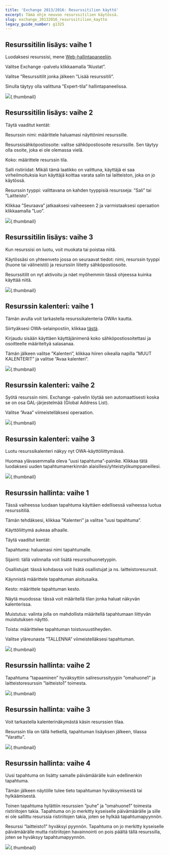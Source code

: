 ```yaml
---
title: 'Exchange 2013/2016: Resurssitilien käyttö'
excerpt: Tämä ohje neuvoo resurssitilien käytössä.
slug: exchange_20132016_resurssitilien_kaytto
legacy_guide_number: g1325
---
```



## Resurssitilin lisäys: vaihe 1
Luodaksesi resurssisi, mene [Web-hallintapaneeliin](https://www.ovh.com/manager/web/login.html).

Valitse Exchange -palvelu klikkaamalla ”Alustat”.

Valitse ”Resurssitilit jonka jälkeen ”Lisää resurssitili”.

Sinulla täytyy olla valittuna ”Expert-tila” hallintapaneelissa.

![](images/img_1346.jpg){.thumbnail}


## Resurssitilin lisäys: vaihe 2
Täytä vaaditut kentät:

Resurssin nimi: määrittele haluamasi näyttönimi resurssille.

Resurssisähköpostiosoite: valitse sähköpostiosoite resurssille. Sen täytyy olla osoite, joka ei ole olemassa vielä.

Koko: määrittele resurssin tila.

Salli ristiriidat: Mikäli tämä laatikko on valittuna, käyttäjä ei saa virheilmoituksia kun käyttäjä koittaa varata salin tai laitteiston, joka on jo käytössä.

Resurssin tyyppi: valittavana on kahden tyyppisiä resursseja: ”Sali” tai ”Laitteisto”.

Klikkaa ”Seuraava” jatkaaksesi vaiheeseen 2 ja varmistaaksesi operaation klikkaamalla ”Luo”.

![](images/img_1347.jpg){.thumbnail}


## Resurssitilin lisäys: vaihe 3
Kun resurssisi on luotu, voit muokata tai poistaa niitä.

Käytössäsi on yhteenveto jossa on seuraavat tiedot: nimi, resurssin tyyppi (huone tai välineistö) ja resurssiin liitetty sähköpostiosoite.

Resurssitilit on nyt aktivoitu ja näet myöhemmin tässä ohjeessa kuinka käyttää niitä.

![](images/img_1348.jpg){.thumbnail}


## Resurssin kalenteri: vaihe 1
Tämän avulla voit tarkastella resurssikalenteria OWAn kautta.

Siirtyäksesi OWA-selainpostiin, klikkaa [tästä](https://ex.mail.ovh.net/owa/).

Kirjaudu sisään käyttäen käyttäjänimenä koko sähköpostiosoitettasi ja osoitteelle määriteltyä salasanaa.

Tämän jälkeen valitse ”Kalenteri”, klikkaa hiiren oikealla napilla ”MUUT KALENTERIT” ja valitse ”Avaa kalenteri”.

![](images/img_1349.jpg){.thumbnail}


## Resurssin kalenteri: vaihe 2
Syötä resurssin nimi. Exchange -palvelin löytää sen automaattisesti koska se on osa GAL-järjestelmää (Global Address List).

Valitse ”Avaa” viimeistelläksesi operaation.

![](images/img_1350.jpg){.thumbnail}


## Resurssin kalenteri: vaihe 3
Luotu resurssikalenteri näkyy nyt OWA-käyttöliittymässä.

Huomaa ylävasemmalla oleva ”uusi tapahtuma”-painike. Klikkaa tätä luodaksesi uuden tapahtumamerkinnän alaisillesi/yhteistyökumppaneillesi.

![](images/img_1351.jpg){.thumbnail}


## Resurssin hallinta: vaihe 1
Tässä vaiheessa luodaan tapahtuma käyttäen edellisessä vaiheessa luotua resurssitiliä.

Tämän tehdäksesi, klikkaa ”Kalenteri” ja valitse ”uusi tapahtuma”.

Käyttöliittymä aukeaa alhaalle.

Täytä vaaditut kentät:

Tapahtuma: haluamasi nimi tapahtumalle.

Sijainti: tällä valinnalla voit lisätä resurssihuonetyypin.

Osallistujat: tässä kohdassa voit lisätä osallistujat ja ns. laitteistoresurssit.

Käynnistä määrittele tapahtuman aloitusaika.

Kesto: määrittele tapahtuman kesto.

Näytä muodossa: tässä voit määritellä tilan jonka haluat näkyvän kalenterissa.

Muistutus: valinta jolla on mahdollista määritellä tapahtumaan liittyvän muistutuksen näyttö.

Toista: määrittelee tapahtuman toistuvuustiheyden.

Valitse yläreunasta ”TALLENNA” viimeistelläksesi tapahtuman.

![](images/img_1352.jpg){.thumbnail}


## Resurssin hallinta: vaihe 2
Tapahtuma ”tapaaminen” hyväksyttiin saliresurssityypin ”omahuone1” ja laitteistoresurssin ”laitteisto1” toimesta.

![](images/img_1356.jpg){.thumbnail}


## Resurssin hallinta: vaihe 3
Voit tarkastella kalenterinäkymästä käsin resurssien tilaa.

Resurssin tila on tällä hetkellä, tapahtuman lisäyksen jälkeen, tilassa ”Varattu”.

![](images/img_1357.jpg){.thumbnail}


## Resurssin hallinta: vaihe 4
Uusi tapahtuma on lisätty samalle päivämäärälle kuin edellinenkin tapahtuma.

Tämän jälkeen näytölle tulee tieto tapahtuman hyväksymisestä tai hylkäämisestä.

Toinen tapahtuma hylättiin resurssien ”puhe” ja ”omahuone1” toimesta ristiriitojen takia.
Tapahtuma on jo merkitty kyseiselle päivämäärälle ja sille ei ole sallittu resurssia ristiriitojen takia, joten se hylkää tapahtumapyynnön.

Resurssi ”laitteisto1” hyväksyi pyynnön.
Tapahtuma on jo merkitty kyseiselle päivämäärälle mutta ristiriitojen havainnointi on pois päältä tällä resurssilla, joten se hyväksyy tapahtumapyynnön.

![](images/img_1358.jpg){.thumbnail}

